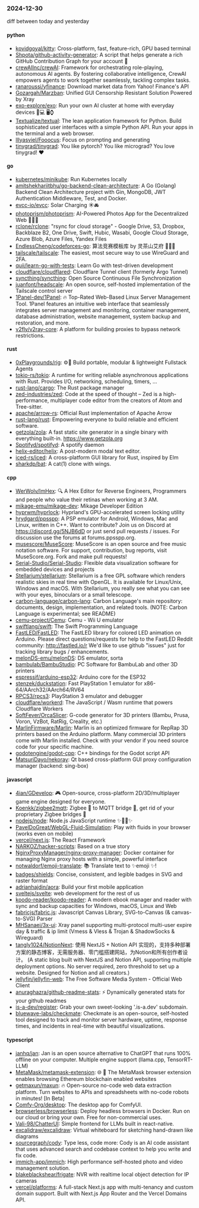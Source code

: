 ### 2024-12-30
diff between today and yesterday

#### python
* [kovidgoyal/kitty](https://github.com/kovidgoyal/kitty): Cross-platform, fast, feature-rich, GPU based terminal
* [Shpota/github-activity-generator](https://github.com/Shpota/github-activity-generator): A script that helps generate a rich GitHub Contribution Graph for your account 🤖
* [crewAIInc/crewAI](https://github.com/crewAIInc/crewAI): Framework for orchestrating role-playing, autonomous AI agents. By fostering collaborative intelligence, CrewAI empowers agents to work together seamlessly, tackling complex tasks.
* [ranaroussi/yfinance](https://github.com/ranaroussi/yfinance): Download market data from Yahoo! Finance's API
* [Gozargah/Marzban](https://github.com/Gozargah/Marzban): Unified GUI Censorship Resistant Solution Powered by Xray
* [exo-explore/exo](https://github.com/exo-explore/exo): Run your own AI cluster at home with everyday devices 📱💻 🖥️⌚
* [Textualize/textual](https://github.com/Textualize/textual): The lean application framework for Python. Build sophisticated user interfaces with a simple Python API. Run your apps in the terminal and a web browser.
* [lllyasviel/Fooocus](https://github.com/lllyasviel/Fooocus): Focus on prompting and generating
* [tinygrad/tinygrad](https://github.com/tinygrad/tinygrad): You like pytorch? You like micrograd? You love tinygrad! ❤️

#### go
* [kubernetes/minikube](https://github.com/kubernetes/minikube): Run Kubernetes locally
* [amitshekhariitbhu/go-backend-clean-architecture](https://github.com/amitshekhariitbhu/go-backend-clean-architecture): A Go (Golang) Backend Clean Architecture project with Gin, MongoDB, JWT Authentication Middleware, Test, and Docker.
* [evcc-io/evcc](https://github.com/evcc-io/evcc): Solar Charging ☀️🚘
* [photoprism/photoprism](https://github.com/photoprism/photoprism): AI-Powered Photos App for the Decentralized Web 🌈💎✨
* [rclone/rclone](https://github.com/rclone/rclone): "rsync for cloud storage" - Google Drive, S3, Dropbox, Backblaze B2, One Drive, Swift, Hubic, Wasabi, Google Cloud Storage, Azure Blob, Azure Files, Yandex Files
* [EndlessCheng/codeforces-go](https://github.com/EndlessCheng/codeforces-go): 算法竞赛模板库 by 灵茶山艾府 💭💡🎈
* [tailscale/tailscale](https://github.com/tailscale/tailscale): The easiest, most secure way to use WireGuard and 2FA.
* [quii/learn-go-with-tests](https://github.com/quii/learn-go-with-tests): Learn Go with test-driven development
* [cloudflare/cloudflared](https://github.com/cloudflare/cloudflared): Cloudflare Tunnel client (formerly Argo Tunnel)
* [syncthing/syncthing](https://github.com/syncthing/syncthing): Open Source Continuous File Synchronization
* [juanfont/headscale](https://github.com/juanfont/headscale): An open source, self-hosted implementation of the Tailscale control server
* [1Panel-dev/1Panel](https://github.com/1Panel-dev/1Panel): 🔥 Top-Rated Web-Based Linux Server Management Tool. 1Panel features an intuitive web interface that seamlessly integrates server management and monitoring, container management, database administration, website management, system backup and restoration, and more.
* [v2fly/v2ray-core](https://github.com/v2fly/v2ray-core): A platform for building proxies to bypass network restrictions.

#### rust
* [0xPlaygrounds/rig](https://github.com/0xPlaygrounds/rig): ⚙️🦀 Build portable, modular & lightweight Fullstack Agents
* [tokio-rs/tokio](https://github.com/tokio-rs/tokio): A runtime for writing reliable asynchronous applications with Rust. Provides I/O, networking, scheduling, timers, ...
* [rust-lang/cargo](https://github.com/rust-lang/cargo): The Rust package manager
* [zed-industries/zed](https://github.com/zed-industries/zed): Code at the speed of thought – Zed is a high-performance, multiplayer code editor from the creators of Atom and Tree-sitter.
* [apache/arrow-rs](https://github.com/apache/arrow-rs): Official Rust implementation of Apache Arrow
* [rust-lang/rust](https://github.com/rust-lang/rust): Empowering everyone to build reliable and efficient software.
* [getzola/zola](https://github.com/getzola/zola): A fast static site generator in a single binary with everything built-in. https://www.getzola.org
* [Spotifyd/spotifyd](https://github.com/Spotifyd/spotifyd): A spotify daemon
* [helix-editor/helix](https://github.com/helix-editor/helix): A post-modern modal text editor.
* [iced-rs/iced](https://github.com/iced-rs/iced): A cross-platform GUI library for Rust, inspired by Elm
* [sharkdp/bat](https://github.com/sharkdp/bat): A cat(1) clone with wings.

#### cpp
* [WerWolv/ImHex](https://github.com/WerWolv/ImHex): 🔍 A Hex Editor for Reverse Engineers, Programmers and people who value their retinas when working at 3 AM.
* [mikage-emu/mikage-dev](https://github.com/mikage-emu/mikage-dev): Mikage Developer Edition
* [hyprwm/hyprlock](https://github.com/hyprwm/hyprlock): Hyprland's GPU-accelerated screen locking utility
* [hrydgard/ppsspp](https://github.com/hrydgard/ppsspp): A PSP emulator for Android, Windows, Mac and Linux, written in C++. Want to contribute? Join us on Discord at https://discord.gg/5NJB6dD or just send pull requests / issues. For discussion use the forums at forums.ppsspp.org.
* [musescore/MuseScore](https://github.com/musescore/MuseScore): MuseScore is an open source and free music notation software. For support, contribution, bug reports, visit MuseScore.org. Fork and make pull requests!
* [Serial-Studio/Serial-Studio](https://github.com/Serial-Studio/Serial-Studio): Flexible data visualization software for embedded devices and projects
* [Stellarium/stellarium](https://github.com/Stellarium/stellarium): Stellarium is a free GPL software which renders realistic skies in real time with OpenGL. It is available for Linux/Unix, Windows and macOS. With Stellarium, you really see what you can see with your eyes, binoculars or a small telescope.
* [carbon-language/carbon-lang](https://github.com/carbon-language/carbon-lang): Carbon Language's main repository: documents, design, implementation, and related tools. (NOTE: Carbon Language is experimental; see README)
* [cemu-project/Cemu](https://github.com/cemu-project/Cemu): Cemu - Wii U emulator
* [swiftlang/swift](https://github.com/swiftlang/swift): The Swift Programming Language
* [FastLED/FastLED](https://github.com/FastLED/FastLED): The FastLED library for colored LED animation on Arduino. Please direct questions/requests for help to the FastLED Reddit community: http://fastled.io/r We'd like to use github "issues" just for tracking library bugs / enhancements.
* [melonDS-emu/melonDS](https://github.com/melonDS-emu/melonDS): DS emulator, sorta
* [bambulab/BambuStudio](https://github.com/bambulab/BambuStudio): PC Software for BambuLab and other 3D printers
* [espressif/arduino-esp32](https://github.com/espressif/arduino-esp32): Arduino core for the ESP32
* [stenzek/duckstation](https://github.com/stenzek/duckstation): Fast PlayStation 1 emulator for x86-64/AArch32/AArch64/RV64
* [RPCS3/rpcs3](https://github.com/RPCS3/rpcs3): PlayStation 3 emulator and debugger
* [cloudflare/workerd](https://github.com/cloudflare/workerd): The JavaScript / Wasm runtime that powers Cloudflare Workers
* [SoftFever/OrcaSlicer](https://github.com/SoftFever/OrcaSlicer): G-code generator for 3D printers (Bambu, Prusa, Voron, VzBot, RatRig, Creality, etc.)
* [MarlinFirmware/Marlin](https://github.com/MarlinFirmware/Marlin): Marlin is an optimized firmware for RepRap 3D printers based on the Arduino platform. Many commercial 3D printers come with Marlin installed. Check with your vendor if you need source code for your specific machine.
* [godotengine/godot-cpp](https://github.com/godotengine/godot-cpp): C++ bindings for the Godot script API
* [MatsuriDayo/nekoray](https://github.com/MatsuriDayo/nekoray): Qt based cross-platform GUI proxy configuration manager (backend: sing-box)

#### javascript
* [4ian/GDevelop](https://github.com/4ian/GDevelop): 🎮 Open-source, cross-platform 2D/3D/multiplayer game engine designed for everyone.
* [Koenkk/zigbee2mqtt](https://github.com/Koenkk/zigbee2mqtt): Zigbee 🐝 to MQTT bridge 🌉, get rid of your proprietary Zigbee bridges 🔨
* [nodejs/node](https://github.com/nodejs/node): Node.js JavaScript runtime ✨🐢🚀✨
* [PavelDoGreat/WebGL-Fluid-Simulation](https://github.com/PavelDoGreat/WebGL-Fluid-Simulation): Play with fluids in your browser (works even on mobile)
* [vercel/next.js](https://github.com/vercel/next.js): The React Framework
* [NARKOZ/hacker-scripts](https://github.com/NARKOZ/hacker-scripts): Based on a true story
* [NginxProxyManager/nginx-proxy-manager](https://github.com/NginxProxyManager/nginx-proxy-manager): Docker container for managing Nginx proxy hosts with a simple, powerful interface
* [notwaldorf/emoji-translate](https://github.com/notwaldorf/emoji-translate): 📚 Translate text to ✨emoji ✨!
* [badges/shields](https://github.com/badges/shields): Concise, consistent, and legible badges in SVG and raster format
* [adrianhajdin/aora](https://github.com/adrianhajdin/aora): Build your first mobile application
* [sveltejs/svelte](https://github.com/sveltejs/svelte): web development for the rest of us
* [koodo-reader/koodo-reader](https://github.com/koodo-reader/koodo-reader): A modern ebook manager and reader with sync and backup capacities for Windows, macOS, Linux and Web
* [fabricjs/fabric.js](https://github.com/fabricjs/fabric.js): Javascript Canvas Library, SVG-to-Canvas (& canvas-to-SVG) Parser
* [MHSanaei/3x-ui](https://github.com/MHSanaei/3x-ui): Xray panel supporting multi-protocol multi-user expire day & traffic & ip limit (Vmess & Vless & Trojan & ShadowSocks & Wireguard)
* [tangly1024/NotionNext](https://github.com/tangly1024/NotionNext): 使用 NextJS + Notion API 实现的，支持多种部署方案的静态博客，无需服务器、零门槛搭建网站，为Notion和所有创作者设计。 (A static blog built with NextJS and Notion API, supporting multiple deployment options. No server required, zero threshold to set up a website. Designed for Notion and all creators.)
* [jellyfin/jellyfin-web](https://github.com/jellyfin/jellyfin-web): The Free Software Media System - Official Web Client
* [anuraghazra/github-readme-stats](https://github.com/anuraghazra/github-readme-stats): ⚡ Dynamically generated stats for your github readmes
* [is-a-dev/register](https://github.com/is-a-dev/register): Grab your own sweet-looking '.is-a.dev' subdomain.
* [bluewave-labs/checkmate](https://github.com/bluewave-labs/checkmate): Checkmate is an open-source, self-hosted tool designed to track and monitor server hardware, uptime, response times, and incidents in real-time with beautiful visualizations.

#### typescript
* [janhq/jan](https://github.com/janhq/jan): Jan is an open source alternative to ChatGPT that runs 100% offline on your computer. Multiple engine support (llama.cpp, TensorRT-LLM)
* [MetaMask/metamask-extension](https://github.com/MetaMask/metamask-extension): 🌐 🔌 The MetaMask browser extension enables browsing Ethereum blockchain enabled websites
* [getmaxun/maxun](https://github.com/getmaxun/maxun): 🔥 Open-source no-code web data extraction platform. Turn websites to APIs and spreadsheets with no-code robots in minutes! [In Beta]
* [Comfy-Org/desktop](https://github.com/Comfy-Org/desktop): The desktop app for ComfyUI.
* [browserless/browserless](https://github.com/browserless/browserless): Deploy headless browsers in Docker. Run on our cloud or bring your own. Free for non-commercial uses.
* [Vali-98/ChatterUI](https://github.com/Vali-98/ChatterUI): Simple frontend for LLMs built in react-native.
* [excalidraw/excalidraw](https://github.com/excalidraw/excalidraw): Virtual whiteboard for sketching hand-drawn like diagrams
* [sourcegraph/cody](https://github.com/sourcegraph/cody): Type less, code more: Cody is an AI code assistant that uses advanced search and codebase context to help you write and fix code.
* [immich-app/immich](https://github.com/immich-app/immich): High performance self-hosted photo and video management solution.
* [blakeblackshear/frigate](https://github.com/blakeblackshear/frigate): NVR with realtime local object detection for IP cameras
* [vercel/platforms](https://github.com/vercel/platforms): A full-stack Next.js app with multi-tenancy and custom domain support. Built with Next.js App Router and the Vercel Domains API.
